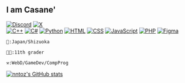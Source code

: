 ## I am Casane'  
[![Discord](https://img.shields.io/badge/CASAねっしー-7289DA?style=for-the-badge&logo=discord&logoColor=white)](https://discord.com/users/1028198473817935892)
[![X](https://img.shields.io/badge/Kasane'-000000?style=for-the-badge&logo=x&logoColor=white)](https://x.com/nanisotu)  
[![C++](https://img.shields.io/badge/C++-00599C?style=for-the-badge&logo=c%2B%2B&logoColor=white)](https://isocpp.org/)
[![C#](https://img.shields.io/badge/C%23-239120?style=for-the-badge&logo=csharp&logoColor=white)](https://docs.microsoft.com/en-us/dotnet/csharp/)
[![Python](https://img.shields.io/badge/Python-3776AB?style=for-the-badge&logo=python&logoColor=white)](https://www.python.org/)
[![HTML](https://img.shields.io/badge/HTML-E34F26?style=for-the-badge&logo=html5&logoColor=white)](https://developer.mozilla.org/en-US/docs/Web/Guide/HTML/HTML5)
[![CSS](https://img.shields.io/badge/CSS-1572B6?style=for-the-badge&logo=css3&logoColor=white)](https://developer.mozilla.org/en-US/docs/Web/CSS)
[![JavaScript](https://img.shields.io/badge/JavaScript-F7DF1E?style=for-the-badge&logo=javascript&logoColor=black)](https://developer.mozilla.org/en-US/docs/Web/JavaScript)
[![PHP](https://img.shields.io/badge/PHP-777BB4?style=for-the-badge&logo=php&logoColor=white)](https://www.php.net/)
[![Figma](https://img.shields.io/badge/Figma-%23F24E1E?style=for-the-badge&logo=figma&logoColor=white)](https://www.figma.com/)
~~~
🗾:Japan/Shizuoka

🧑‍🎓:11th grader

⚒️:WebD/GameDev/CompProg
~~~

[![nntoz's GitHub stats](https://github-readme-stats.vercel.app/api?username=nntoz)](https://github.com/nntoz)
